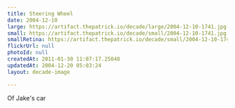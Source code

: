 ```yaml
---
title: Steering Wheel
date: 2004-12-10
large: https://artifact.thepatrick.io/decade/large/2004-12-10-1741.jpg
small: https://artifact.thepatrick.io/decade/small/2004-12-10-1741.jpg
smallRetina: https://artifact.thepatrick.io/decade/small/2004-12-10-1741@2x.jpg
flickrUrl: null
photoId: null
createdAt: 2011-01-30 11:07:17.25048
updatedAt: 2004-12-20 05:03:24
layout: decade-image

---
```

Of Jake's car

